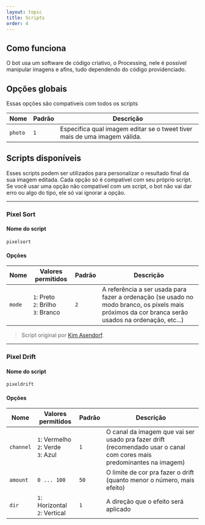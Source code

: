 ```yaml
---
layout: topic
title: Scripts
order: 4
---
```


## Como funciona

O bot usa um software de código criativo, o Processing, nele é possível manipular imagens e afins, tudo dependendo do código providenciado.

## Opções globais

Essas opções são compatíveis com todos os scripts


| Nome   | Padrão | Descrição                                                             |
| ------- | ------ | --------------------------------------------------------------------- |
| `photo` | `1`    | Especifica qual imagem editar se o tweet tiver mais de uma imagem válida. |

## Scripts disponíveis

Esses scripts podem ser utilizados para personalizar o resultado final da sua imagem editada. Cada opção só é compatível com seu próprio script. Se você usar uma opção não compatível com um script, o bot não vai dar erro ou algo do tipo, ele só vai ignorar a opção.

---

### Pixel Sort

#### Nome do script

`pixelsort`

#### Opções

| Nome  | Valores permitidos                       | Padrão | Descrição                                           |
| ------ | ---------------------------------------- | ------ | --------------------------------------------------- |
| `mode` | `1`: Preto<br>`2`: Brilho<br>`3`: Branco | `2`    | A referência a ser usada para fazer a ordenação (se usado no modo branco, os pixels mais próximos da cor branca serão usados na ordenação, etc...) |

> Script original por [Kim Asendorf](https://github.com/kimasendorf).

---

### Pixel Drift

#### Nome do script

`pixeldrift`

#### Opções

| Nome     | Valores permitidos                       | Padrão | Descrição                                                                                                             |
| --------- | ---------------------------------------- | ------ | --------------------------------------------------------------------------------------------------------------------- |
| `channel` | `1`: Vermelho<br>`2`: Verde<br>`3`: Azul | `1`    | O canal da imagem que vai ser usado pra fazer drift (recomendado usar o canal com cores mais predominantes na imagem) |
| `amount`  | `0 ... 100`                              | `50`   | O limite de cor pra fazer o drift (quanto menor o número, mais efeito)                                                |
| `dir`     | `1`: Horizontal <br> `2`: Vertical       | `1`    | A direção que o efeito será aplicado                                                                                  |
